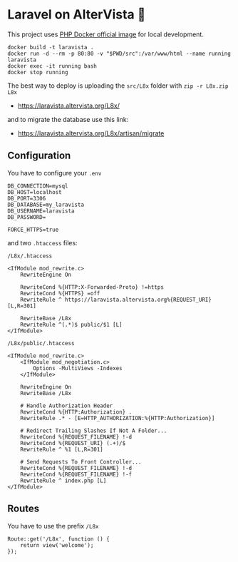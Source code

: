 # Laravel on AlterVista 🎅

This project uses [PHP Docker official image](https://hub.docker.com/_/php) for local development.

```
docker build -t laravista .
docker run -d --rm -p 80:80 -v "$PWD/src":/var/www/html --name running laravista
docker exec -it running bash
docker stop running
```

The best way to deploy is uploading the `src/L8x` folder with `zip -r L8x.zip L8x`
- https://laravista.altervista.org/L8x/

and to migrate the database use this link:
- https://laravista.altervista.org/L8x/artisan/migrate

## Configuration

You have to configure your `.env`

```
DB_CONNECTION=mysql
DB_HOST=localhost
DB_PORT=3306
DB_DATABASE=my_laravista
DB_USERNAME=laravista
DB_PASSWORD=

FORCE_HTTPS=true
```

and two `.htaccess` files:

`/L8x/.htaccess`

```
<IfModule mod_rewrite.c>
    RewriteEngine On

    RewriteCond %{HTTP:X-Forwarded-Proto} !=https
    RewriteCond %{HTTPS} =off
    RewriteRule ^ https://laravista.altervista.org%{REQUEST_URI} [L,R=301]

    RewriteBase /L8x
    RewriteRule ^(.*)$ public/$1 [L]
</IfModule>
```

`/L8x/public/.htaccess`

```
<IfModule mod_rewrite.c>
    <IfModule mod_negotiation.c>
        Options -MultiViews -Indexes
    </IfModule>

    RewriteEngine On
    RewriteBase /L8x

    # Handle Authorization Header
    RewriteCond %{HTTP:Authorization} .
    RewriteRule .* - [E=HTTP_AUTHORIZATION:%{HTTP:Authorization}]

    # Redirect Trailing Slashes If Not A Folder...
    RewriteCond %{REQUEST_FILENAME} !-d
    RewriteCond %{REQUEST_URI} (.+)/$
    RewriteRule ^ %1 [L,R=301]

    # Send Requests To Front Controller...
    RewriteCond %{REQUEST_FILENAME} !-d
    RewriteCond %{REQUEST_FILENAME} !-f
    RewriteRule ^ index.php [L]
</IfModule>
```

## Routes

You have to use the prefix `/L8x`

```
Route::get('/L8x', function () {
    return view('welcome');
});  
```
